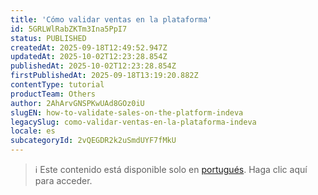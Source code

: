 ```yaml
---
title: 'Cómo validar ventas en la plataforma'
id: 5GRLWlRabZKTm3Ina5PpI7
status: PUBLISHED
createdAt: 2025-09-18T12:49:52.947Z
updatedAt: 2025-10-02T12:23:28.854Z
publishedAt: 2025-10-02T12:23:28.854Z
firstPublishedAt: 2025-09-18T13:19:20.882Z
contentType: tutorial
productTeam: Others
author: 2AhArvGNSPKwUAd8GOz0iU
slugEN: how-to-validate-sales-on-the-platform-indeva
legacySlug: como-validar-ventas-en-la-plataforma-indeva
locale: es
subcategoryId: 2vQEGDR2k2uSmdUYF7fMkU
---
```


> ℹ️ Este contenido está disponible solo en [portugués](/pt/tutorial/como-validar-vendas-na-plataforma-indeva--5GRLWlRabZKTm3Ina5PpI7). Haga clic aquí para acceder.

